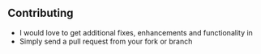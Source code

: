 ## Contributing
- I would love to get additional fixes, enhancements and functionality in
- Simply send a pull request from your fork or branch
